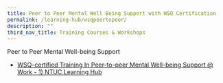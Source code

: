 ```yaml
---
title: Peer to Peer Mental Well Being Support with WSQ Certification
permalink: /learning-hub/wsqpeertopeer/
description: ""
third_nav_title: Training Courses & Workshops
---
```

Peer to Peer Mental Well-being Support

*   [WSQ-certified Training In Peer-to-peer Mental Well-being Support @ Work - 1) NTUC Learning Hub](https://www.ntuclearninghub.com/en-gb/-/course/wsq-certified-training-in-peer-to-peer-mental-well-being-support-work)
